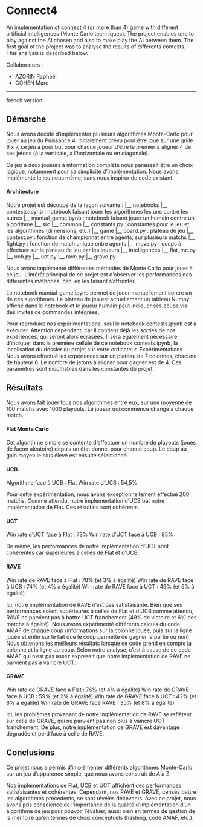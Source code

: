 # Connect4

An implementation of connect 4 (or more than 4) game with different artificial intelligences (Monte Carlo techniques). The project enables one to play against the AI chosen and also to make play the AI between them. The first goal of the project was to analyse the results of differents contests. This analysis is described below. 

Collaborators :
- AZORIN Raphaël
- COHEN Marc

---------
french version:
## Démarche
Nous avons décidé d’implémenter plusieurs algorithmes Monte-Carlo pour jouer au jeu du Puissance 4. Initialement prévu pour être joué sur une grille 6 x 7, ce jeu a pour but pour chaque joueur d’être le premier à aligner 4 de ses jetons (à la verticale, à l’horizontale ou en diagonale).

Ce jeu à deux joueurs à information complète nous paraissait être un choix logique, notamment pour sa simplicité d’implémentation. Nous avons implémenté le jeu nous même, sans nous inspirer de code existant. 

#### Architecture
Notre projet est découpé de la façon suivante : 
|__ notebooks
	|__ contests.ipynb : notebook faisant jouer les algorithmes les uns contre les autres
	|__ manual_game.ipynb : notebook faisant jouer un humain contre un algorithme
|__ src
	|__ common
		|__ constants.py : constantes pour le jeu et les algorithmes (dimensions, etc.)
	|__ game
		|__ board.py : plateau de jeu
		|__ contest.py : fonction de championnat entre agents, sur plusieurs matchs
		|__ fight.py : fonction de match unique entre agents
		|__ move.py : coups à effectuer sur le plateau de jeu par les joueurs
	|__ intelligences
		|__ flat_mc.py
		|__ ucb.py
		|__ uct.py
		|__ rave.py
		|__ grave.py


Nous avons implémenté différentes méthodes de Monte Carlo pour jouer à ce jeu. L’intérêt principal de ce projet est d’observer les performances des différentes méthodes, ceci en les faisant s’affronter.

Le notebook manual_game.ipynb permet de jouer manuellement contre un de ces algorithmes. Le plateau de jeu est actuellement un tableau Numpy affiché dans le notebook et le joueur humain peut indiquer ses coups via des invites de commandes intégrées.

Pour reproduire nos expérimentations, seul le notebook contests.ipynb est à exécuter. Attention cependant, car il contient déjà les sorties de nos expériences, qui seront alors écrasées. Il sera également nécessaire d’indiquer dans la première cellule de ce notebook contests.ipynb, la localisation du dossier du projet sur votre ordinateur.
Expérimentations
Nous avons effectué les expériences sur un plateau de 7 colonnes, chacune de hauteur 6. Le nombre de jetons à aligner pour gagner est de 4. Ces paramètres sont modifiables dans les constantes du projet. 

## Résultats 
Nous avons fait jouer tous nos algorithmes entre eux, sur une moyenne de 100 matchs avec 1000 playouts. Le joueur qui commence change à chaque match.

#### Flat Monte Carlo
Cet algorithme simple se contente d’effectuer un nombre de playouts (joués de façon aléatoire) depuis un état donné, pour chaque coup. Le coup au gain moyen le plus élevé est ensuite sélectionné.

#### UCB
Algorithme face à UCB : Flat
Win rate d’UCB : 54,5%

Pour cette expérimentation, nous avons exceptionnellement effectué 200 matchs. Comme attendu, notre implémentation d’UCB bat notre implémentation de Flat. Ces résultats sont cohérents. 

#### UCT
Win rate d’UCT face à Flat : 73%
Win rate d’UCT face à UCB : 85%

De même, les performances de notre implémentation d’UCT sont cohérentes car supérieures à celles de Flat et d’UCB.

#### RAVE
Win rate de RAVE face à Flat : 78% (et 3% à égalité)
Win rate de RAVE face à UCB : 74% (et 4% à égalité)
Win rate de RAVE face à UCT : 49% (et 6% à égalité)

Ici, notre implémentation de RAVE n’est pas satisfaisante. Bien que ses performances soient supérieures à celles de Flat et d’UCB comme attendu, RAVE ne parvient pas à battre UCT franchement (49% de victoire et 6% des matchs à égalité). Nous avons expérimenté différents calculs du code AMAF de chaque coup (informations sur la colonne jouée, puis sur la ligne jouée et enfin sur le fait que le coup permette de gagner la partie ou non). Nous obtenons les meilleurs résultats lorsque ce code prend en compte la colonne et la ligne du coup. Selon notre analyse, c’est à cause de ce code AMAF qui n’est pas assez expressif que notre implémentation de RAVE ne parvient pas à vaincre UCT.

#### GRAVE
Win rate de GRAVE face à Flat : 76% (et 4% à égalité)
Win rate de GRAVE face à UCB : 59% (et 2% à égalité)
Win rate de GRAVE face à UCT : 42% (et 8% à égalité)
Win rate de GRAVE face RAVE : 35% (et 8% à égalité)

Ici, les problèmes provenant de notre implémentation de RAVE se reflètent sur celle de GRAVE, qui ne parvient pas non plus à vaincre UCT franchement. De plus, notre implémentation de GRAVE est davantage dégradée et perd face à celle de RAVE.

## Conclusions
Ce projet nous a permis d’implémenter différents algorithmes Monte-Carlo sur un jeu d’apparence simple, que nous avons construit de A à Z.

Nos implémentations de Flat, UCB et UCT affichent des performances satisfaisantes et cohérentes. Cependant, nos RAVE et GRAVE, censés battre les algorithmes précédents, se sont révélés décevants. Avec ce projet, nous avons pris conscience de l’importance de la qualité d’implémentation d’un algorithme de jeu pour pouvoir l’évaluer, aussi bien en termes de gestion de la mémoire qu’en termes de choix conceptuels (hashing, code AMAF, etc.).



